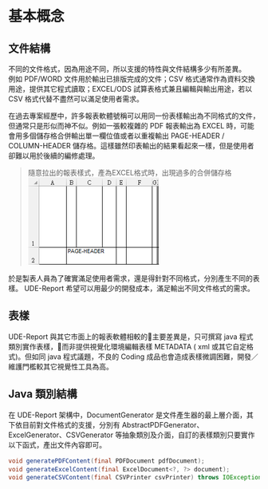 # 基本概念

## 文件結構

不同的文件格式，因為用途不同，所以支援的特性與文件結構多少有所差異。  
例如 PDF/WORD 文件用於輸出已排版完成的文件；CSV 格式通常作為資料交換用途，提供其它程式讀取；EXCEL/ODS 試算表格式兼且編輯與輸出用途，若以 CSV 格式代替不盡然可以滿足使用者需求。

在過去專案經歷中，許多報表軟體號稱可以用同一份表樣輸出為不同格式的文件，但通常只是形似而神不似。例如一張較複雜的 PDF 報表輸出為 EXCEL 時，可能會用多個儲存格合併輸出單一欄位值或者以重複輸出 PAGE-HEADER / COLUMN-HEADER 儲存格。這樣雖然印表輸出的結果看起來一樣，但是使用者卻難以用於後續的編修處理。

> 隨意拉出的報表樣式，產為EXCEL格式時，出現過多的合併儲存格
> ![](/assets/ch-01-01-excel.png)  

於是製表人員為了確實滿足使用者需求，還是得針對不同格式，分別產生不同的表樣。
UDE-Report 希望可以用最少的開發成本，滿足輸出不同文件格式的需求。

## 表樣

UDE-Report 與其它市面上的報表軟體相較的主要差異是，只可撰寫 java 程式類別實作表樣，而非提供視覺化環境編輯表樣 METADATA ( xml 或其它自定格式)。但如同 java 程式議題，不良的 Coding 成品也會造成表樣微調困難，開發／維護門檻較其它視覺性工具為高。

## Java 類別結構

在 UDE-Report 架構中，DocumentGenerator 是文件產生器的最上層介面，其下依目前對文件格式的支援，分別有 AbstractPDFGenerator、ExcelGenerator、CSVGenerator 等抽象類別及介面，自訂的表樣類別只要實作以下函式，產出文件內容即可。

``` java
void generatePDFContent(final PDFDocument pdfDocument);
void generateExcelContent(final ExcelDocument<?, ?> document);
void generateCSVContent(final CSVPrinter csvPrinter) throws IOException;
```






